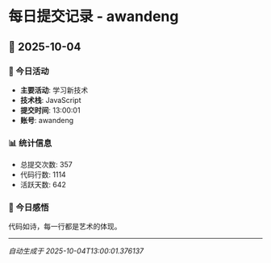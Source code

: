 # 每日提交记录 - awandeng

## 📅 2025-10-04

### 🎯 今日活动
- **主要活动**: 学习新技术
- **技术栈**: JavaScript
- **提交时间**: 13:00:01
- **账号**: awandeng

### 📊 统计信息
- 总提交次数: 357
- 代码行数: 1114
- 活跃天数: 642

### 💭 今日感悟
代码如诗，每一行都是艺术的体现。

---
*自动生成于 2025-10-04T13:00:01.376137*
